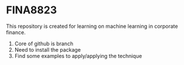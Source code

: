 # FINA8823
This repository is created for learning on machine learning in corporate finance.
1. Core of github is branch
2. Need to install the package
3. Find some examples to apply/applying the technique
